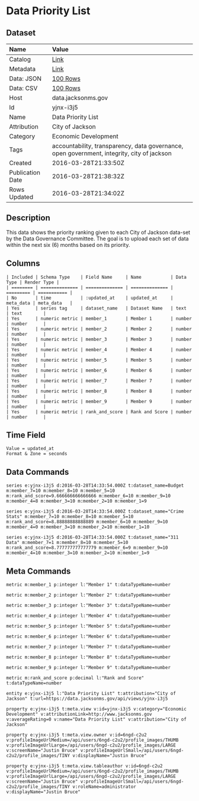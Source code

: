 # Data Priority List

## Dataset

| Name | Value |
| :--- | :---- |
| Catalog | [Link](https://catalog.data.gov/dataset/data-priority-list) |
| Metadata | [Link](https://data.jacksonms.gov/api/views/yjnx-i3j5) |
| Data: JSON | [100 Rows](https://data.jacksonms.gov/api/views/yjnx-i3j5/rows.json?max_rows=100) |
| Data: CSV | [100 Rows](https://data.jacksonms.gov/api/views/yjnx-i3j5/rows.csv?max_rows=100) |
| Host | data.jacksonms.gov |
| Id | yjnx-i3j5 |
| Name | Data Priority List |
| Attribution | City of Jackson |
| Category | Economic Development |
| Tags | accountability, transparency, data governance, open government, integrity, city of jackson |
| Created | 2016-03-28T21:33:50Z |
| Publication Date | 2016-03-28T21:38:32Z |
| Rows Updated | 2016-03-28T21:34:02Z |

## Description

This data shows the priority ranking given to each City of Jackson data-set by the Data Governance Committee. The goal is to upload each set of data within the next six (6) months based on its priority.

## Columns

```ls
| Included | Schema Type    | Field Name     | Name           | Data Type | Render Type |
| ======== | ============== | ============== | ============== | ========= | =========== |
| No       | time           | :updated_at    | updated_at     | meta_data | meta_data   |
| Yes      | series tag     | dataset_name   | Dataset Name   | text      | text        |
| Yes      | numeric metric | member_1       | Member 1       | number    | number      |
| Yes      | numeric metric | member_2       | Member 2       | number    | number      |
| Yes      | numeric metric | member_3       | Member 3       | number    | number      |
| Yes      | numeric metric | member_4       | Member 4       | number    | number      |
| Yes      | numeric metric | member_5       | Member 5       | number    | number      |
| Yes      | numeric metric | member_6       | Member 6       | number    | number      |
| Yes      | numeric metric | member_7       | Member 7       | number    | number      |
| Yes      | numeric metric | member_8       | Member 8       | number    | number      |
| Yes      | numeric metric | member_9       | Member 9       | number    | number      |
| Yes      | numeric metric | rank_and_score | Rank and Score | number    | number      |
```

## Time Field

```ls
Value = updated_at
Format & Zone = seconds
```

## Data Commands

```ls
series e:yjnx-i3j5 d:2016-03-28T14:33:54.000Z t:dataset_name=Budget m:member_7=10 m:member_8=10 m:member_5=10 m:rank_and_score=9.666666666666666 m:member_6=10 m:member_9=10 m:member_4=8 m:member_3=10 m:member_2=10 m:member_1=9

series e:yjnx-i3j5 d:2016-03-28T14:33:54.000Z t:dataset_name="Crime Stats" m:member_7=10 m:member_8=10 m:member_5=10 m:rank_and_score=8.88888888888889 m:member_6=10 m:member_9=10 m:member_4=0 m:member_3=10 m:member_2=10 m:member_1=10

series e:yjnx-i3j5 d:2016-03-28T14:33:54.000Z t:dataset_name="311 Data" m:member_7=1 m:member_8=10 m:member_5=10 m:rank_and_score=8.777777777777779 m:member_6=9 m:member_9=10 m:member_4=10 m:member_3=10 m:member_2=10 m:member_1=9
```

## Meta Commands

```ls
metric m:member_1 p:integer l:"Member 1" t:dataTypeName=number

metric m:member_2 p:integer l:"Member 2" t:dataTypeName=number

metric m:member_3 p:integer l:"Member 3" t:dataTypeName=number

metric m:member_4 p:integer l:"Member 4" t:dataTypeName=number

metric m:member_5 p:integer l:"Member 5" t:dataTypeName=number

metric m:member_6 p:integer l:"Member 6" t:dataTypeName=number

metric m:member_7 p:integer l:"Member 7" t:dataTypeName=number

metric m:member_8 p:integer l:"Member 8" t:dataTypeName=number

metric m:member_9 p:integer l:"Member 9" t:dataTypeName=number

metric m:rank_and_score p:decimal l:"Rank and Score" t:dataTypeName=number

entity e:yjnx-i3j5 l:"Data Priority List" t:attribution="City of Jackson" t:url=https://data.jacksonms.gov/api/views/yjnx-i3j5

property e:yjnx-i3j5 t:meta.view v:id=yjnx-i3j5 v:category="Economic Development" v:attributionLink=http://www.jacksonms.gov v:averageRating=0 v:name="Data Priority List" v:attribution="City of Jackson"

property e:yjnx-i3j5 t:meta.view.owner v:id=6ngd-c2u2 v:profileImageUrlMedium=/api/users/6ngd-c2u2/profile_images/THUMB v:profileImageUrlLarge=/api/users/6ngd-c2u2/profile_images/LARGE v:screenName="Justin Bruce" v:profileImageUrlSmall=/api/users/6ngd-c2u2/profile_images/TINY v:displayName="Justin Bruce"

property e:yjnx-i3j5 t:meta.view.tableauthor v:id=6ngd-c2u2 v:profileImageUrlMedium=/api/users/6ngd-c2u2/profile_images/THUMB v:profileImageUrlLarge=/api/users/6ngd-c2u2/profile_images/LARGE v:screenName="Justin Bruce" v:profileImageUrlSmall=/api/users/6ngd-c2u2/profile_images/TINY v:roleName=administrator v:displayName="Justin Bruce"
```